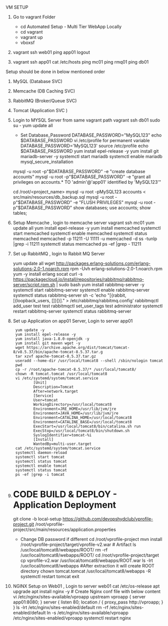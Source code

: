 
VM SETUP

1. Go to vagrant Folder
    - cd Automated Setup - Multi Tier WebApp Locally
    - cd vagrant
    - vagrant up 
    - vboxsf
2.  vagrant ssh web01
    ping app01
    logout

3. vagrant ssh app01
    cat /etc/hosts
    ping mc01
    ping rmq01
    ping db01 


Setup should be done in below mentioned order
1. MySQL (Database SVC)
2. Memcache (DB Caching SVC)
3. RabbitMQ (Broker/Queue SVC)
4. Tomcat (Application SVC )

1. Login to MYSQL Server from same vagrant path 
    vagrant ssh db01
    sudo su -
    yum update all
    - Set Database_Password
    DATABASE_PASSWORD="MySQL123"
    echo $DATABASE_PASSWORD
    vi /etc/profile  for permanent variable 
    DATABASE_PASSWORD='MySQL123'
    source /etc/profile 
    echo $DATABASE_PASSWORD
    yum install epel-release -y
    yum install git mariadb-server -y
    systemctl start mariadb
    systemctl enable mariadb
    mysql_secure_installation

    mysql -u root -p"$DATABASE_PASSWORD" -e "create database accounts"
    mysql -u root -p"$DATABASE_PASSWORD" -e "grant all privileges on accounts.* TO 'admin'@'app01' identified by 'MySQL123'"

    cd /root/<project_name>
    mysql -u root -pMySQL123 accounts < src/main/resources/db_backup.sql
    mysql -u root -p"$DATABASE_PASSWORD" -e "FLUSH PRIVILEGES"
    mysql -u root -p"$DATABASE_PASSWORD"
    show databases;
    use accounts;
    show tables;

2. Setup Memcache , login to memcache server
    vagrant ssh mc01
    yum update all 
    yum install epel-release -y
    yum install memcached
    systemctl start memcached
    systemctl enable memcached
    systemctl status memcached
    memcached -p 11211 -U 11111 -u memcached -d
    ss -tunlp |grep -i 11211
    systemctl status memcached
    ps -ef |grep - 11211

3. Set up RabbitMQ , login to Rabbit MQ Server

    yum update all
    wget http://packages.erlang-solutions.com/erlang-solutions-2.0-1.noarch.rpm
    rpm -Uvh erlang-solutions-2.0-1.noarch.rpm
    yum -y install erlang socat
    curl -s https://packagecloud.io/install/repositories/rabbitmq/rabbitmq-server/script.rpm.sh | sudo bash
    yum install rabbitmq-server -y
    systemctl start rabbitmq-server
    systemctl enable rabbitmq-server
    systemctl status rabbitmq-server
    sh -c 'echo "[{rabbit, [{loopback_users, []}]}]." > /etc/rabbitmq/rabbitmq.config'
    rabbitmqctl add_user test test
    rabbitmqctl set_user_tags test administrator
    systemctl restart rabbitmq-server
    systemctl status rabbitmq-server


4. Set up Application on app01 Server, Login to server app01

        yum update -y
        yum install epel-release -y
        yum install java-1.8.0-openjdk -y
        yum install git maven wget -y
        wget https://archive.apache.org/dist/tomcat/tomcat-8/v8.5.37/bin/apache-tomcat-8.5.37.tar.g
        tar xzvf apache-tomcat-8.5.37.tar.gz
        useradd --home-dir /usr/local/tomcat8 --shell /sbin/nologin tomcat
        pwd
        cp -r /root/apache-tomcat-8.5.37/* /usr/local/tomcat8/
        chown -R tomcat.tomcat /usr/local/tomcat8
        vi /etc/systemd/system/tomcat.service
                [Unit]
                Description=Tomcat
                After=network.target
                [Service]
                User=tomcat
                WorkingDirectory=/usr/local/tomcat8
                Environment=JRE_HOME=/usr/lib/jvm/jre
                Environment=JAVA_HOME=/usr/lib/jvm/jre
                Environment=CATALINA_HOME=/usr/local/tomcat8
                Environment=CATALINE_BASE=/usr/local/tomcat8
                ExecStart=/usr/local/tomcat8/bin/catalina.sh run
                ExecStop=/usr/local/tomcat8/bin/shutdown.sh
                SyslogIdentifier=tomcat-%i
                [Install]
                WantedBy=multi-user.target
        cat /etc/systemd/system/tomcat.service                               
        systemctl daemon-reload
        systemctl start tomcat
        systemctl status tomcat
        systemctl enable tomcat
        systemctl status tomcat
        ps -ef |grep -i tomcat





5. # CODE BUILD & DEPLOY - Application Deployment 

    git clone -b local-setup https://github.com/devopshydclub/vprofile-project.git
    /root/vprofile-project/src/main/resources/application.properties
    - Change DB password if different
    cd /root/vprofile-project
    mvn install 
    /root/vprofile-project/target/vprofile-v2.war   # Artifact 
    ls /usr/local/tomcat8/webapps/ROOT/
    rm -rf /usr/local/tomcat8/webapps/ROOT/
    cd /root/vprofile-project/target
    cp vprofile-v2.war /usr/local/tomcat8/webapps/ROOT.war
    ls -lrt /usr/local/tomcat8/webapps   #After extraction it will create ROOT directory 
    chown tomcat.tomcat /usr/local/tomcat8/webapps -R
    systemctl restart tomcat
    exit 

6. NGINX Setup on Web01 , Login to server web01 
    cat /etc/os-release
    apt upgrade
    apt install nginx -y
        # Create Nginx conf file with below content
            vi /etc/nginx/sites-available/vproapp
            upstream vproapp {
                    server app01:8080;
            }
            server {
                    listen 80;
            location / {
                    proxy_pass http://vproapp;
                    }
            }
    ls -lrt /etc/nginx/sites-enabled/default
    rm -rf /etc/nginx/sites-enabled/default
    ln -s /etc/nginx/sites-available/vproapp /etc/nginx/sites-enabled/vproapp
    systemctl restart nginx

 






    

